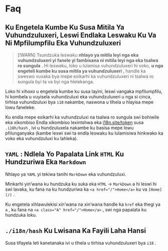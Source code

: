 # Faq

## Ku Engetela Kumbe Ku Susa Mitila Ya Vuhundzuluxeri, Leswi Endlaka Leswaku Ku Va Ni Mpfilumpfilu Eka Vuhundzuluxeri

> [!WARN]
> Tsundzuka leswaku **nhlayo ya mitila leyi nga eka vuhundzuluxeri yi fanele yi fambisana ni mitila leyi nga eka tsalwa ro sungula** .
> Hi leswaku, loko u lulamisa vuhundzuluxeri hi voko, **u nga engeteli kumbe ku susa mitila ya vuhundzuluxeri** , handle ka sweswo vuxaka bya mepe exikarhi ka vuhundzuluxeri ni tsalwa ro sungula byi ta va byi nga hlelekanga.

Loko hi xihoxo u engetela kumbe ku susa layini, leswi vangaka mpfilumpfilu, hi kombela u vuyisela vuhundzuluxi eka vuhundzuluxeri u nga si cinca, tirhisa vuhundzuluxi bya `i18` nakambe, naswona u tlhela u hlayisa mepe lowu faneleke.

Ku endla mepe exikarhi ka vuhundzuluxi na tsalwa ro sungula swi bohiwile eka xikombiso Endla xikombiso lexintshwa eka [i18n.site/token](//i18n.site/token) susa `.i18h/hash` , ivi u hundzuluxela nakambe ku basisa mepe lowu pfilunganyaka (kambe leswi swi ta endla leswaku ku lulamisiwa hinkwako ka voko eka vuhundzuluxi ku lahleka).

## `YAML` : Ndlela Yo Papalata Link `HTML` Ku Hundzuriwa Eka `Markdown`

Nhlayo ya `YAML` yi tekiwa tanihi `MarkDown` eka vuhundzuluxi.

Minkarhi yin’wana ku hundzuka ku suka eka `HTML` → `MarkDown` a hi leswi hi swi lavaka, ku fana na ku hundzuriwa ka `<a href="/">Home</a>` ku va `[Home](/)` .

Ku engetela xihlawulekisi xin’wana na xin’wana handle ka `href` eka thegi ya `a` , ku fana na `<a class="A" href="/">Home</a>` , swi nga papalata ku hundzuka loku.

## `./i18n/hash` Ku Lwisana Ka Fayili Laha Hansi

Susa tifayela leti kanetanaka ivi u tlhela u tirhisa vuhundzuluxeri bya `i18` .